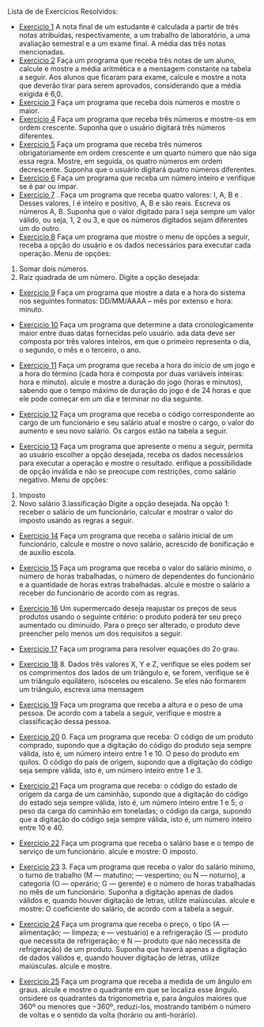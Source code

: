 Lista de de Exercicios Resolvidos:

- [Exercicio 1](EXE01/src/br/edu/principal) A nota final de um estudante é calculada a partir de três notas atribuídas, respectivamente, a um trabalho de laboratório, a uma avaliação semestral e a um exame final. A média das três notas mencionadas.
- [Exercicio 2](EXE02/src/br/edu/principal) Faça um programa que receba três notas de um aluno, calcule e mostre a média aritmética e a mensagem
constante na tabela a seguir. Aos alunos que ficaram para exame, calcule e mostre a nota que deverão
tirar para serem aprovados, considerando que a média exigida é 6,0.
- [Exercicio 3](EXE03/src/br/edu/principal) Faça um programa que receba dois números e mostre o maior.
- [Exercicio 4](EXE04/src/br/edu/principal) Faça um programa que receba três números e mostre-os em ordem crescente. Suponha que o usuário
digitará três números diferentes.
- [Exercicio 5](EXE05/src/br/edu/principal) Faça um programa que receba três números obrigatoriamente em ordem crescente e um quarto número que não siga essa regra. Mostre, em seguida, os quatro números em ordem decrescente. Suponha
que o usuário digitará quatro números diferentes.
- [Exercicio 6](EXE06/src/br/edu/principal) Faça um programa que receba um número inteiro e verifique se é par ou ímpar.
- [Exercicio 7](EXE07/src/br/edu/principal) . Faça um programa que receba quatro valores: I, A, B e . Desses valores, I é inteiro e positivo, A, B e
 são reais. Escreva os números A, B.
Suponha que o valor digitado para I seja sempre um valor válido, ou seja, 1, 2 ou 3, e que os números
digitados sejam diferentes um do outro.
- [Exercicio 8](EXE08/src/br/edu/principal) Faça um programa que mostre o menu de opções a seguir, receba a opção do usuário e os dados necessários para executar cada operação.
Menu de opções:
1. Somar dois números.
2. Raiz quadrada de um número.
Digite a opção desejada:
- [Exercicio 9](EXE09/src/br/edu/principal) Faça um programa que mostre a data e a hora do sistema nos seguintes formatos: DD/MM/AAAA –
mês por extenso e hora: minuto.
- [Exercicio 10](EXE10/src/br/edu/principal) Faça um programa que determine a data cronologicamente maior entre duas datas fornecidas pelo
usuário. ada data deve ser composta por três valores inteiros, em que o primeiro representa o dia, o
segundo, o mês e o terceiro, o ano.
- [Exercicio 11](EXE11/src/br/edu/principal) Faça um programa que receba a hora do início de um jogo e a hora do término (cada hora é composta
por duas variáveis inteiras: hora e minuto). alcule e mostre a duração do jogo (horas e minutos),
sabendo que o tempo máximo de duração do jogo é de 24 horas e que ele pode começar em um dia e
terminar no dia seguinte.
- [Exercicio 12](EXE12/src/br/edu/principal) Faça um programa que receba o código correspondente ao cargo de um funcionário e seu salário atual
e mostre o cargo, o valor do aumento e seu novo salário. Os cargos estão na tabela a seguir.

- [Exercicio 13](EXE13/src/br/edu/principal) Faça um programa que apresente o menu a seguir, permita ao usuário escolher a opção desejada, receba os dados necessários para executar a operação e mostre o resultado. erifique a possibilidade de
opção inválida e não se preocupe com restrições, como salário negativo.
Menu de opções:
1. Imposto
2. Novo salário
3.lassificação
Digite a opção desejada.
Na opção 1: receber o salário de um funcionário, calcular e mostrar o valor do imposto usando as regras
a seguir.
- [Exercicio 14](EXE14/src/br/edu/principal) Faça um programa que receba o salário inicial de um funcionário, calcule e mostre o novo salário,
acrescido de bonificação e de auxílio escola.
- [Exercicio 15](EXE15/src/br/edu/principal) Faça um programa que receba o valor do salário mínimo, o número de horas trabalhadas, o número
de dependentes do funcionário e a quantidade de horas extras trabalhadas. alcule e mostre o salário
a receber do funcionário de acordo com as regras.
- [Exercicio 16](EXE16/src/br/edu/principal) Um supermercado deseja reajustar os preços de seus produtos usando o seguinte critério: o produto
poderá ter seu preço aumentado ou diminuído. Para o preço ser alterado, o produto deve preencher
pelo menos um dos requisitos a seguir.
- [Exercicio 17](EXE17/src/br/edu/principal) Faça um programa para resolver equações do 2o grau.
- [Exercicio 18](EXE18/src/br/edu/principal) 8. Dados três valores X, Y e Z, verifique se eles podem ser os comprimentos dos lados de um triângulo
e, se forem, verifique se é um triângulo equilátero, isósceles ou escaleno. Se eles não formarem um
triângulo, escreva uma mensagem
- [Exercicio 19](EXE19/src/br/edu/principal) Faça um programa que receba a altura e o peso de uma pessoa. De acordo com a tabela a seguir, verifique e mostre a classificação dessa pessoa.
- [Exercicio 20](EXE20/src/br/edu/principal) 0. Faça um programa que receba:
   O código de um produto comprado, supondo que a digitação do código do produto seja sempre
válida, isto é, um número inteiro entre 1 e 10.
  O peso do produto em quilos.
 O código do país de origem, supondo que a digitação do código seja sempre válida, isto é, um número inteiro entre 1 e 3.
- [Exercicio 21](EXE21/src/br/edu/principal) Faça um programa que receba:
   o código do estado de origem da carga de um caminhão, supondo que a digitação do código do
estado seja sempre válida, isto é, um número inteiro entre 1 e 5;
   o peso da carga do caminhão em toneladas;
   o código da carga, supondo que a digitação do código seja sempre válida, isto é, um número inteiro
entre 10 e 40. 
- [Exercicio 22](EXE22src/br/edu/principal) Faça um programa que receba o salário base e o tempo de serviço de um funcionário. alcule e mostre:
   O imposto.
- [Exercicio 23](EXE23/src/br/edu/principal) 3. Faça um programa que receba o valor do salário mínimo, o turno de trabalho (M — matutino;
— vespertino; ou N — noturno), a categoria (O — operário; G — gerente) e o número de horas trabalhadas no mês de um funcionário. Suponha a digitação apenas de dados válidos e, quando houver
digitação de letras, utilize maiúsculas. alcule e mostre:
   O coeficiente do salário, de acordo com a tabela a seguir.

- [Exercicio 24](EXE24/src/br/edu/principal) Faça um programa que receba o preço, o tipo (A — alimentação; — limpeza; e — vestuário) e a
refrigeração (S — produto que necessita de refrigeração; e N — produto que não necessita de refrigeração) de um produto. Suponha que haverá apenas a digitação de dados válidos e, quando houver
digitação de letras, utilize maiúsculas. alcule e mostre.
- [Exercicio 25](EXE25/src/br/edu/principal)  Faça um programa que receba a medida de um ângulo em graus. alcule e mostre o quadrante em que
se localiza esse ângulo. onsidere os quadrantes da trigonometria e, para ângulos maiores que 360º ou
menores que −360º, reduzi-los, mostrando também o número de voltas e o sentido da volta (horário
ou anti-horário).
